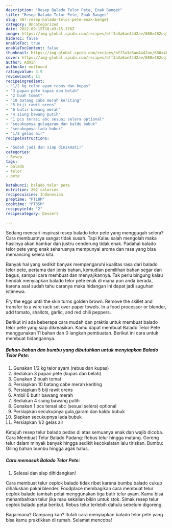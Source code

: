 ```yaml
---
description: "Resep Balado Telor Pete, Enak Banget"
title: "Resep Balado Telor Pete, Enak Banget"
slug: 487-resep-balado-telor-pete-enak-banget
category: Uncategorized
date: 2022-09-15T18:43:15.376Z
image: https://img-global.cpcdn.com/recipes/bff3a3a6ae4442ae/680x482cq70/balado-telor-pete-foto-resep-utama.jpg
hideToc: false
enableToc: true
enableTocContent: false
thumbnail: https://img-global.cpcdn.com/recipes/bff3a3a6ae4442ae/680x482cq70/balado-telor-pete-foto-resep-utama.jpg
cover: https://img-global.cpcdn.com/recipes/bff3a3a6ae4442ae/680x482cq70/balado-telor-pete-foto-resep-utama.jpg
author: Admin
authorAv: notfound
ratingvalue: 3.9
reviewcount: 11
recipeingredient:
- "1/2 kg telor ayam rebus dan kupas"
- "3 papan pete kupas dan belah"
- "2 buah tomat"
- "10 batang cabe merah keriting"
- "5 biji rawit orens"
- "6 butir bawang merah"
- "4 siung bawang putih"
- "1 pcs terasi abc sesuai selera optional"
- "secukupnya gulagaram dan kaldu bubuk"
- "secukupnya lada bubuk"
- "1/2 gelas air"
recipeinstructions:

- "Sudah jadi dan siap dinikmati!"
categories:
- Resep
tags:
- balado
- telor
- pete

katakunci: balado telor pete 
nutrition: 202 calories
recipecuisine: Indonesian
preptime: "PT18M"
cooktime: "PT35M"
recipeyield: "2"
recipecategory: Dessert

---
```



Sedang mencari inspirasi resep balado telor pete yang menggugah selera? Cara membuatnya sangat tidak susah. Tapi Kalau salah mengolah maka hasilnya akan hambar dan justru cenderung tidak enak. Padahal balado telor pete yang enak seharusnya mempunyai aroma dan rasa yang bisa memancing selera kita.


Banyak hal yang sedikit banyak mempengaruhi kualitas rasa dari balado telor pete, pertama dari jenis bahan, kemudian pemilihan bahan segar dan bagus, sampai cara membuat dan menyajikannya. Tak perlu bingung kalau hendak menyiapkan balado telor pete enak di mana pun anda berada, karena asal sudah tahu caranya maka hidangan ini dapat jadi suguhan istimewa.

Fry the eggs until the skin turns golden brown. Remove the skillet and transfer to a wire rack set over paper towels. In a food processor or blender, add tomato, shallots, garlic, and red chili peppers.


Berikut ini ada beberapa cara mudah dan praktis untuk membuat balado telor pete yang siap dikreasikan. Kamu dapat membuat Balado Telor Pete menggunakan 11 bahan dan 0 langkah pembuatan. Berikut ini cara untuk membuat hidangannya.

<!--inarticleads1-->

##### Bahan-bahan dan bumbu yang dibutuhkan untuk menyiapkan Balado Telor Pete:

1. Gunakan 1/2 kg telor ayam (rebus dan kupas)
1. Sediakan 3 papan pete (kupas dan belah)
1. Gunakan 2 buah tomat
1. Persiapkan 10 batang cabe merah keriting
1. Persiapkan 5 biji rawit orens
1. Ambil 6 butir bawang merah
1. Sediakan 4 siung bawang putih
1. Gunakan 1 pcs terasi abc (sesuai selera) optional
1. Persiapkan secukupnya gula,garam dan kaldu bubuk
1. Siapkan secukupnya lada bubuk
1. Persiapkan 1/2 gelas air


Ketujuh resep telur balado pedas di atas semuanya enak dan wajib dicoba. Cara Membuat Telur Balado Padang: Rebus telur hingga matang. Goreng telur dalam minyak banyak hingga sedikit kecokelatan lalu tiriskan. Bumbu: Giling bahan bumbu hingga agak halus. 

<!--inarticleads2-->

##### Cara memasak Balado Telor Pete:


1. Selesai dan siap dihidangkan!

Cara membuat telur ceplok balado tidak ribet karena bumbu balado cukup dihaluskan pakai blender. Foodplace membagikan cara membuat telur ceplok balado tambah petai menggunakan tiga butir telur ayam. Kamu bisa menambahkan telur jika mau sekalian bikin untuk stok. Simak resep telur ceplok balado petai berikut. Rebus telur terlebih dahulu sebelum digoreng. 

Bagaimana? Gampang kan? Itulah cara menyiapkan balado telor pete yang bisa kamu praktikkan di rumah. Selamat mencoba!
